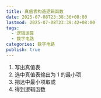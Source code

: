 ```yaml
---
title: 真值表构造逻辑函数
date: 2025-07-08T23:38:36+08:00
lastmod: 2025-07-08T23:39:42+08:00
tags:
  - 逻辑运算
  - 数字电路
categories: 数字电路
publish: true
---
```


1. 写出真值表
2. 选中真值表输出为 $1$ 的最小项
3. 把选中最小项取或
4. 得到逻辑函数
